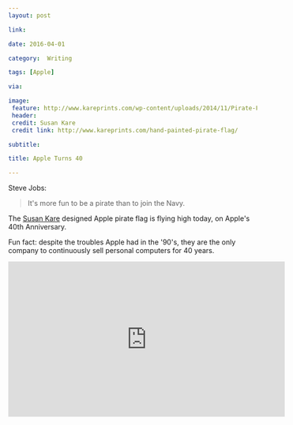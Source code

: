 ```yaml
---
layout: post

link: 

date: 2016-04-01

category:  Writing

tags: [Apple]

via:

image:
 feature: http://www.kareprints.com/wp-content/uploads/2014/11/Pirate-Flag-detail.png
 header: 
 credit: Susan Kare
 credit link: http://www.kareprints.com/hand-painted-pirate-flag/

subtitle: 

title: Apple Turns 40

---
```



Steve Jobs:

  >It's more fun to be a pirate than to join the Navy.

The [Susan Kare](http://www.kareprints.com/hand-painted-pirate-flag/) designed Apple pirate flag is flying high today, on Apple's 40th Anniversary.

Fun fact: despite the troubles Apple had in the '90's, they are the only company to continuously sell personal computers for 40 years.

<iframe width="560" height="315" src="https://www.youtube.com/embed/mtY0K2fiFOA?rel=0&amp;showinfo=0" frameborder="0" allowfullscreen></iframe>

